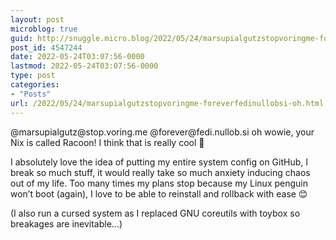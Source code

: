 ```yaml
---
layout: post
microblog: true
guid: http://snuggle.micro.blog/2022/05/24/marsupialgutzstopvoringme-foreverfedinullobsi-oh.html
post_id: 4547244
date: 2022-05-24T03:07:56-0000
lastmod: 2022-05-24T03:07:56-0000
type: post
categories:
- "Posts"
url: /2022/05/24/marsupialgutzstopvoringme-foreverfedinullobsi-oh.html
---
```

<p>@marsupialgutz@stop.voring.me @forever@fedi.nullob.si oh wowie, your Nix is called Racoon! I think that is really cool 🦝</p><p>I absolutely love the idea of putting my entire system config on GitHub, I break so much stuff, it would really take so much anxiety inducing chaos out of my life. Too many times my plans stop because my Linux penguin won’t boot (again), I love to be able to reinstall and rollback with ease 😊</p><p>(I also run a cursed system as I replaced GNU coreutils with toybox so breakages are inevitable…)</p>
